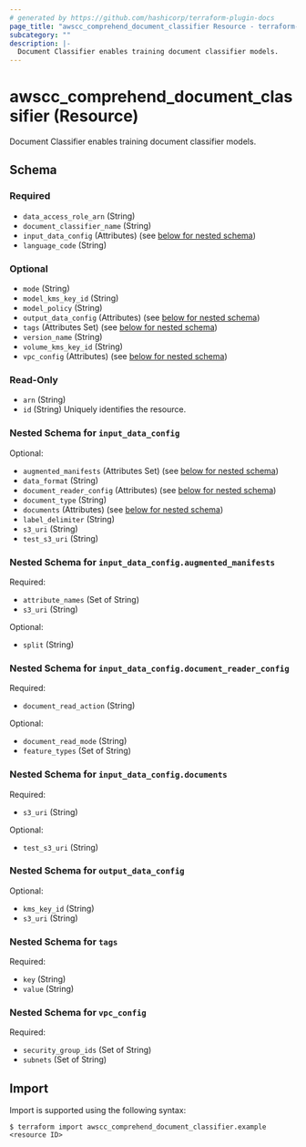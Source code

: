 ```yaml
---
# generated by https://github.com/hashicorp/terraform-plugin-docs
page_title: "awscc_comprehend_document_classifier Resource - terraform-provider-awscc"
subcategory: ""
description: |-
  Document Classifier enables training document classifier models.
---
```


# awscc_comprehend_document_classifier (Resource)

Document Classifier enables training document classifier models.



<!-- schema generated by tfplugindocs -->
## Schema

### Required

- `data_access_role_arn` (String)
- `document_classifier_name` (String)
- `input_data_config` (Attributes) (see [below for nested schema](#nestedatt--input_data_config))
- `language_code` (String)

### Optional

- `mode` (String)
- `model_kms_key_id` (String)
- `model_policy` (String)
- `output_data_config` (Attributes) (see [below for nested schema](#nestedatt--output_data_config))
- `tags` (Attributes Set) (see [below for nested schema](#nestedatt--tags))
- `version_name` (String)
- `volume_kms_key_id` (String)
- `vpc_config` (Attributes) (see [below for nested schema](#nestedatt--vpc_config))

### Read-Only

- `arn` (String)
- `id` (String) Uniquely identifies the resource.

<a id="nestedatt--input_data_config"></a>
### Nested Schema for `input_data_config`

Optional:

- `augmented_manifests` (Attributes Set) (see [below for nested schema](#nestedatt--input_data_config--augmented_manifests))
- `data_format` (String)
- `document_reader_config` (Attributes) (see [below for nested schema](#nestedatt--input_data_config--document_reader_config))
- `document_type` (String)
- `documents` (Attributes) (see [below for nested schema](#nestedatt--input_data_config--documents))
- `label_delimiter` (String)
- `s3_uri` (String)
- `test_s3_uri` (String)

<a id="nestedatt--input_data_config--augmented_manifests"></a>
### Nested Schema for `input_data_config.augmented_manifests`

Required:

- `attribute_names` (Set of String)
- `s3_uri` (String)

Optional:

- `split` (String)


<a id="nestedatt--input_data_config--document_reader_config"></a>
### Nested Schema for `input_data_config.document_reader_config`

Required:

- `document_read_action` (String)

Optional:

- `document_read_mode` (String)
- `feature_types` (Set of String)


<a id="nestedatt--input_data_config--documents"></a>
### Nested Schema for `input_data_config.documents`

Required:

- `s3_uri` (String)

Optional:

- `test_s3_uri` (String)



<a id="nestedatt--output_data_config"></a>
### Nested Schema for `output_data_config`

Optional:

- `kms_key_id` (String)
- `s3_uri` (String)


<a id="nestedatt--tags"></a>
### Nested Schema for `tags`

Required:

- `key` (String)
- `value` (String)


<a id="nestedatt--vpc_config"></a>
### Nested Schema for `vpc_config`

Required:

- `security_group_ids` (Set of String)
- `subnets` (Set of String)

## Import

Import is supported using the following syntax:

```shell
$ terraform import awscc_comprehend_document_classifier.example <resource ID>
```
